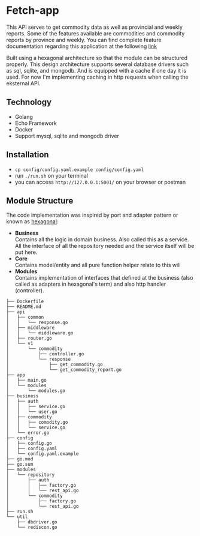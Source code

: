 # Fetch-app
This API serves to get commodity data as well as provincial and weekly reports. Some of the features available are commodities and commodity reports by province and weekly. You can find complete feature documentation regarding this application at the following [link](https://github.com/hudabikhoir/efishery-monorepo/blob/master/API.md)

Built using a hexagonal architecture so that the module can be structured properly. This design architecture supports several database drivers such as sql, sqlite, and mongodb. And is equipped with a cache if one day it is used. For now I'm implementing caching in http requests when calling the eksternal API.

## Technology
- Golang
- Echo Framework
- Docker
- Support mysql, sqlite and mongodb driver

## Installation
- `cp config/config.yaml.example config/config.yaml`
- run `./run.sh` on your terminal
- you can access `http://127.0.0.1:5001/` on your browser or postman

## Module Structure
The code implementation was inspired by port and adapter pattern or known as [hexagonal](blog.octo.com/en/hexagonal-architecture-three-principles-and-an-implementation-example):

- **Business**<br/>Contains all the logic in domain business. Also called this as a service. All the interface of all the repository needed and the service itself will be put here.
- **Core**<br/>Contains model/entity and all pure function helper relate to this will
- **Modules**<br/>Contains implementation of interfaces that defined at the business (also called as adapters in hexagonal's term) and also http handler (controller).


```
├── Dockerfile
├── README.md
├── api
│   ├── common
│   │   └── response.go
│   ├── middleware
│   │   └── middleware.go
│   ├── router.go
│   └── v1
│       └── commodity
│           ├── controller.go
│           └── response
│               ├── get_commodity.go
│               └── get_commodity_report.go
├── app
│   ├── main.go
│   └── modules
│       └── modules.go
├── business
│   ├── auth
│   │   ├── service.go
│   │   └── user.go
│   ├── commodity
│   │   ├── comodity.go
│   │   └── service.go
│   └── error.go
├── config
│   ├── config.go
│   ├── config.yaml
│   └── config.yaml.example
├── go.mod
├── go.sum
├── modules
│   └── repository
│       ├── auth
│       │   ├── factory.go
│       │   └── rest_api.go
│       └── commodity
│           ├── factory.go
│           └── rest_api.go
├── run.sh
└── util
    ├── dbdriver.go
    └── rediscon.go
```